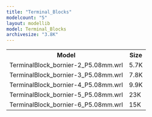 ```yaml
---
title: "Terminal_Blocks"
modelcount: "5"
layout: modellib
model: Terminal_Blocks
archivesize: "3.8K"
---
```


<table><tr>
<th>Model</th>
<th>Size</th>
</tr>
<tr><td>TerminalBlock_bornier-2_P5.08mm.wrl</td><td>5.7K</td></tr>
<tr><td>TerminalBlock_bornier-3_P5.08mm.wrl</td><td>7.8K</td></tr>
<tr><td>TerminalBlock_bornier-4_P5.08mm.wrl</td><td>9.9K</td></tr>
<tr><td>TerminalBlock_bornier-5_P5.08mm.wrl</td><td>23K</td></tr>
<tr><td>TerminalBlock_bornier-6_P5.08mm.wrl</td><td>15K</td></tr>
